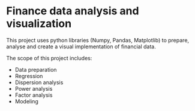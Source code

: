 # Finance data analysis and visualization

This project uses python libraries (Numpy, Pandas, Matplotlib) to prepare, analyse and create a visual implementation of financial data.

The scope of this project includes:

- Data preparation
- Regression
- Dispersion analysis
- Power analysis
- Factor analysis
- Modeling